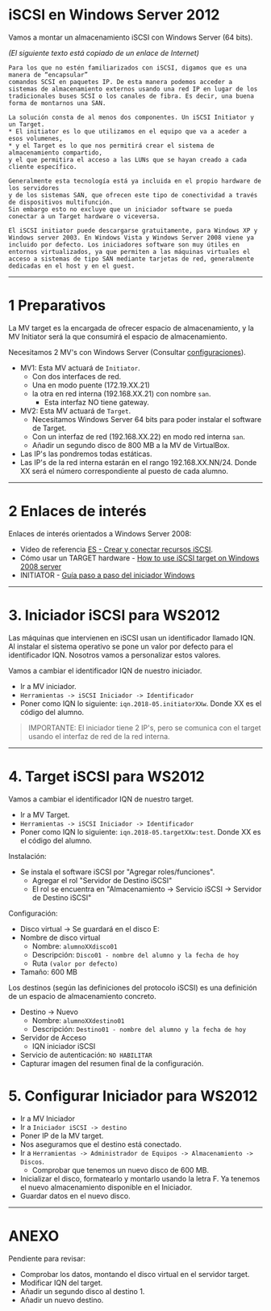 
# iSCSI en Windows Server 2012

Vamos a montar un almacenamiento iSCSI con Windows Server (64 bits).

*(El siguiente texto está copiado de un enlace de Internet)*

```
Para los que no estén familiarizados con iSCSI, digamos que es una manera de “encapsular”
comandos SCSI en paquetes IP. De esta manera podemos acceder a sistemas de almacenamiento externos usando una red IP en lugar de los tradicionales buses SCSI o los canales de fibra. Es decir, una buena forma de montarnos una SAN.

La solución consta de al menos dos componentes. Un iSCSI Initiator y un Target.
* El initiator es lo que utilizamos en el equipo que va a aceder a esos volumenes,
* y el Target es lo que nos permitirá crear el sistema de almacenamiento compartido,
y el que permitira el acceso a las LUNs que se hayan creado a cada cliente específico.

Generalmente esta tecnología está ya incluida en el propio hardware de los servidores
y de los sistemas SAN, que ofrecen este tipo de conectividad a través de dispositivos multifunción.
Sin embargo esto no excluye que un iniciador software se pueda conectar a un Target hardware o viceversa.

El iSCSI initiator puede descargarse gratuitamente, para Windows XP y Windows server 2003. En Windows Vista y Windows Server 2008 viene ya incluido por defecto. Los iniciadores software son muy útiles en entornos virtualizados, ya que permiten a las máquinas virtuales el acceso a sistemas de tipo SAN mediante tarjetas de red, generalmente dedicadas en el host y en el guest.
```

---

# 1 Preparativos

La MV target es la encargada de ofrecer espacio de almacenamiento, y la MV Initiator será la que
consumirá el espacio de almacenamiento.

Necesitamos 2 MV's con Windows Server (Consultar [configuraciones](../../global/configuracion/windows-server.md)).
* MV1: Esta MV actuará de `Initiator`.
    * Con dos interfaces de red.
    * Una en modo puente (172.19.XX.21)
    * la otra en red interna (192.168.XX.21) con nombre `san`.
        * Esta interfaz NO tiene gateway.
* MV2: Esta MV actuará de `Target`.
    * Necesitamos Windows Server 64 bits para poder instalar el software de Target.
    * Con un interfaz de red (192.168.XX.22) en modo red interna `san`.
    * Añadir un segundo disco de 800 MB a la MV de VirtualBox.
* Las IP's las pondremos todas estáticas.
* Las IP's de la red interna estarán en el rango 192.168.XX.NN/24.
Donde XX será el número correspondiente al puesto de cada alumno.

---

# 2 Enlaces de interés

Enlaces de interés orientados a Windows Server 2008:
* Vídeo de referencia [ES - Crear y conectar recursos iSCSI](https://youtu.be/_77UL2kZEEA).
* Cómo usar un TARGET hardware - [How to use iSCSI target on Windows 2008 server](https://www.synology.com/en-global/knowledgebase/DSM/tutorial/Virtualization/How_to_use_iSCSI_Targets_on_a_Windows_Server)
* INITIATOR - [Guía paso a paso del iniciador Windows](https://technet.microsoft.com/es-es/library/ee338476%28v=ws.10%29.aspx)

---

# 3. Iniciador iSCSI para WS2012

Las máquinas que intervienen en iSCSI usan un identificador llamado IQN. Al instalar el sistema
operativo se pone un valor por defecto para el identificador IQN. Nosotros vamos a personalizar estos valores.

Vamos a cambiar el identificador IQN de nuestro iniciador.
* Ir a MV iniciador.
* `Herramientas -> iSCSI Iniciador -> Identificador`
* Poner como IQN lo siguiente: `iqn.2018-05.initiatorXXw`. Donde XX es el código del alumno.

> IMPORTANTE: El iniciador tiene 2 IP's, pero se comunica con el target usando el interfaz de red de la red interna.

---

# 4. Target iSCSI para WS2012

Vamos a cambiar el identificador IQN de nuestro target.
* Ir a MV Target.
* `Herramientas -> iSCSI Iniciador -> Identificador`
* Poner como IQN lo siguiente: `iqn.2018-05.targetXXw:test`. Donde XX es el código del alumno.

Instalación:
* Se instala el software iSCSI por "Agregar roles/funciones".
    * Agregar el rol "Servidor de Destino iSCSI"
    * El rol se encuentra en "Almacenamiento -> Servicio iSCSI -> Servidor de Destino iSCSI"

Configuración:
* Disco virtual -> Se guardará en el disco E:
* Nombre de disco virtual
    * Nombre: `alumnoXXdisco01`
    * Descripción: `Disco01 - nombre del alumno y la fecha de hoy`
    * Ruta `(valor por defecto)`
* Tamaño: 600 MB

Los destinos (según las definiciones del protocolo iSCSI) es una definición de un espacio de almacenamiento concreto.
* Destino -> Nuevo
    * Nombre: `alumnoXXdestino01`
    * Descripción: `Destino01 - nombre del alumno y la fecha de hoy`
* Servidor de Acceso
    * IQN iniciador iSCSI
* Servicio de autenticación: `NO HABILITAR`
* Capturar imagen del resumen final de la configuración.

# 5. Configurar Iniciador para WS2012

* Ir a MV Iniciador
* Ir a `Iniciador iSCSI -> destino`
* Poner IP de la MV target.
* Nos aseguramos que el destino está conectado.
* Ir a `Herramientas -> Administrador de Equipos -> Almacenamiento -> Discos`.
    * Comprobar que tenemos un nuevo disco de 600 MB.
* Inicializar el disco, formatearlo y montarlo usando la letra F.
Ya tenemos el nuevo almacenamiento disponible en el Iniciador.
* Guardar datos en el nuevo disco.

---

# ANEXO

Pendiente para revisar:
* Comprobar los datos, montando el disco virtual en el servidor target.
* Modificar IQN del target.
* Añadir un segundo disco al destino 1.
* Añadir un nuevo destino.
